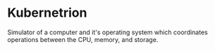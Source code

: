 # Kubernetrion
Simulator of a computer and it's operating system which coordinates
operations between the CPU, memory, and storage.